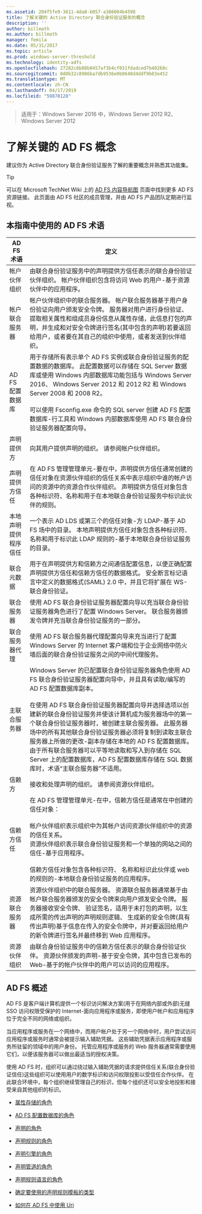 ```yaml
---
ms.assetid: 204f5fe9-3611-4da0-b057-a386004b4598
title: 了解关键的 Active Directory 联合身份验证服务的概念
description: ''
author: billmath
ms.author: billmath
manager: femila
ms.date: 05/31/2017
ms.topic: article
ms.prod: windows-server-threshold
ms.technology: identity-adfs
ms.openlocfilehash: 27282c6b88b0457af3b4cf031fdadced7b40268c
ms.sourcegitcommit: 0d0b32c8986ba7db9536e0b8648d4ddf9b03e452
ms.translationtype: MT
ms.contentlocale: zh-CN
ms.lasthandoff: 04/17/2019
ms.locfileid: "59878128"
---
```

>适用于：Windows Server 2016 中，Windows Server 2012 R2、 Windows Server 2012

# <a name="understanding-key-ad-fs-concepts"></a>了解关键的 AD FS 概念
建议你为 Active Directory 联合身份验证服务了解的重要概念并熟悉其功能集。  
  
> [!TIP]  
> 可以在 Microsoft TechNet Wiki 上的 [AD FS 内容导航图](https://social.technet.microsoft.com/wiki/contents/articles/2735.aspx) 页面中找到更多 AD FS 资源链接。 此页面由 AD FS 社区的成员管理，并由 AD FS 产品团队定期进行监视。  
  
## <a name="ad-fs-terminology-used-in-this-guide"></a>本指南中使用的 AD FS 术语  
  
|AD FS 术语|定义|  
|--------------|--------------|  
|帐户伙伴组织|由联合身份验证服务中的声明提供方信任表示的联合身份验证伙伴组织。 帐户伙伴组织包含将访问 Web 的用户\-基于资源伙伴中的应用程序。|  
|帐户联合服务器|帐户伙伴组织中的联合服务器。 帐户联合服务器基于用户身份验证向用户颁发安全令牌。 服务器对用户进行身份验证、 提取相关属性和组成员身份信息从属性存储，此信息打包的声明，并生成和对安全令牌进行签名\(其中包含的声明\)若要返回给用户，或者要在其自己的组织中使用，或者发送到伙伴组织。|  
|AD FS 配置数据库|用于存储所有表示单个 AD FS 实例或联合身份验证服务的配置数据的数据库。 此配置数据可以存储在 SQL Server 数据库或使用 Windows 内部数据库功能包括与 Windows Server 2016、 Windows Server 2012 和 2012 R2 和 Windows Server 2008 和 2008 R2。 </br></br>可以使用 Fsconfig.exe 命令的 SQL server 创建 AD FS 配置数据库\-行工具和 Windows 内部数据库使用 AD FS 联合身份验证服务器配置向导。|  
|声明提供方|向其用户提供声明的组织。 请参阅帐户伙伴组织。|  
|声明提供方信任|在 AD FS 管理管理单元\-要在中，声明提供方信任通常创建的信任对象在资源伙伴组织的信任关系中表示组织中谁的帐户访问的资源中的资源合作伙伴组织。 声明提供方信任对象包含各种标识符、名称和用于在本地联合身份验证服务中标识此伙伴的规则。|  
|本地声明提供程序信任|一个表示 AD LDS 或第三个的信任对象\-方 LDAP\-基于 AD FS 场中的目录。 本地声明提供方信任对象包含各种标识符、 名称和用于标识此 LDAP 规则的\-基于本地联合身份验证服务的目录。|  
|联合元数据|用于在声明提供方和信赖方之间通信配置信息，以便正确配置声明提供方信任和信赖方信任的数据格式。 安全断言标记语言中定义的数据格式\(SAML\) 2.0 中，并且它将扩展在 WS\-联合身份验证。|  
|联合服务器|使用 AD FS 联合身份验证服务器配置向导以充当联合身份验证服务器角色进行了配置 Windows Server。 联合服务器颁发令牌并充当联合身份验证服务的一部分。|  
|联合服务器代理|使用 AD FS 联合服务器代理配置向导来充当进行了配置 Windows Server 的 Internet 客户端和位于企业网络中防火墙后面的联合身份验证服务之间的中间代理服务。|  
|主联合服务器|Windows Server 的已配置联合身份验证服务器角色使用 AD FS 联合身份验证服务器配置向导中，并且具有读取\/编写的 AD FS 配置数据库副本。 </br></br> 在使用 AD FS 联合身份验证服务器配置向导并选择选项以创建新的联合身份验证服务并使该计算机成为服务器场中的第一个联合身份验证服务器时，被创建主联合服务器。 此服务器场中的所有其他联合身份验证服务器必须将复制到读取主联合服务器上所做的更改\-副本存储在本地的 AD FS 配置数据库。 由于所有联合服务器可以平等地读取和写入到存储在 SQL Server 上的配置数据库，AD FS 配置数据库存储在 SQL 数据库时，术语“主联合服务器”不适用。|  
|信赖方|接收和处理声明的组织。 请参阅资源伙伴组织。|  
|信赖方信任|在 AD FS 管理管理单元\-在中，信赖方信任是通常在中创建的信任对象：<br /><br />帐户伙伴组织表示组织中为其帐户访问资源伙伴组织中的资源的信任关系。<br />资源伙伴组织表示联合身份验证服务和一个单独的网站之间的信任\-基于应用程序。<br /><br />信赖方信任对象包含各种标识符、 名称和标识此伙伴或 web 的规则的\-本地联合身份验证服务的应用程序。|  
|资源联合服务器|资源伙伴组织中的联合服务器。 资源联合服务器通常基于由帐户联合服务器颁发的安全令牌来向用户颁发安全令牌。 服务器接收安全令牌、 验证签名，适用于未打包的声明，以生成所需的传出声明的声明规则逻辑、 生成新的安全令牌\(具有传出声明\)基于信息在传入的安全令牌中，并对要返回给用户的新令牌进行签名并最终移到 Web 应用程序。|  
|资源伙伴组织|由联合身份验证服务中的信赖方信任表示的联合身份验证伙伴。 资源伙伴颁发的声明\-基于安全令牌，其中包含已发布的 Web\-基于的帐户伙伴中的用户可以访问的应用程序。|  
  
## <a name="overview-of-ad-fs"></a>AD FS 概述  
AD FS 是客户端计算机提供一个标识访问解决方案\(用于在网络内部或外部\)无缝 SSO 访问权限受保护的 Internet\-面向应用程序或服务，即使用户帐户和应用程序位于完全不同的网络或组织。  
  
当应用程序或服务在一个网络中，而用户帐户处于另一个网络中时，用户尝试访问应用程序或服务时通常会被提示输入辅助凭据。 这些辅助凭据表示应用程序或服务所驻留的领域中的用户身份。 托管应用程序或服务的 Web 服务器通常需要使用它们，以便该服务器可以做出最适当的授权决策。  
  
使用 AD FS 时，组织可以通过绕过输入辅助凭据的请求提供信任关系\(联合身份验证信任\)这些组织可以使用用户的数字标识和访问权限投影以受信任合作伙伴。 在此联合环境中，每个组织继续管理自己的标识，但每个组织还可以安全地投影和接受来自其他组织的标识。  
  
-   [属性存储的角色](The-Role-of-Attribute-Stores.md)  
  
-   [AD FS 配置数据库的角色](The-Role-of-the-AD-FS-Configuration-Database.md)  
  
-   [声明的角色](The-Role-of-Claims.md)  
  
-   [声明规则的角色](The-Role-of-Claim-Rules.md)  
  
-   [声明引擎的角色](The-Role-of-the-Claims-Engine.md)  
  
-   [声明管道的角色](The-Role-of-the-Claims-Pipeline.md)  
  
-   [声明规则语言的角色](The-Role-of-the-Claim-Rule-Language.md)  
  
-   [确定要使用的声明规则模板的类型](Determine-the-Type-of-Claim-Rule-Template-to-Use.md)  
  
-   [如何在 AD FS 中使用 Uri](How-URIs-Are-Used-in-AD-FS.md)  
  

